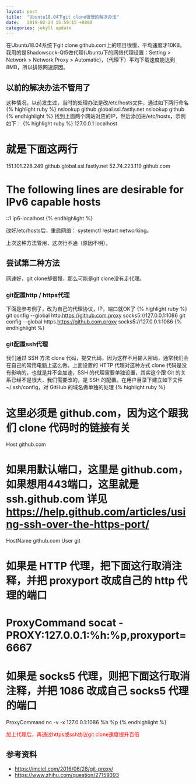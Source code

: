 ```yaml
---
layout: post
title:  "Ubuntu18.04下git clone很慢的解决办法"
date:   2019-02-24 15:59:15 +0800
categories: jekyll update
---
```

在Ubuntu18.04系统下git clone github.com上的项目很慢，平均速度才10KB。我用的是Shadowsock-Qt5做代理(Ubuntu下的网络代理设置：Setting > Network > Network Proxy > Automatic)，（代理下）平均下载速度能达到8MB，所以排除网速原因。

## 以前的解决办法不管用了
这种情况，以前发生过，当时的处理办法是改/etc/hosts文件，通过如下两行命名
{% highlight ruby %}
nslookup github.global.ssl.fastly.net
nslookup github
{% endhighlight %}
找到上面两个网站对应的IP，然后添加进/etc/hosts，示例如下：
{% highlight ruby %}
127.0.0.1			localhost
# 就是下面这两行
151.101.228.249     github.global.ssl.fastly.net
52.74.223.119       github.com

# The following lines are desirable for IPv6 capable hosts
::1     ip6-localhost 
{% endhighlight %}

改好/etc/hosts后，重启网络： systemctl restart networking。

上次这种方法管用，这次行不通（原因不明）。


## 尝试第二种方法
网速好，git clone却很慢，那么可能是git clone没有走代理。

### git配置http / https代理
下面是参考例子，改为自己的代理协议，IP，端口就OK了
{% highlight ruby %}
git config --global http.https://github.com.proxy socks5://127.0.0.1:1086
git config --global https.https://github.com.proxy socks5://127.0.0.1:1086
{% endhighlight %}

### git配置ssh代理
我们通过 SSH 方法 clone 代码，提交代码，因为这样不用输入密码，通常我们会在自己的常用电脑上这么做。上面设置的 HTTP 代理对这种方式 clone 代码是没有影响的，也就是并不会加速，SSH 的代理需要单独设置，其实这个跟 Git 的关系已经不是很大，我们需要改的，是 SSH 的配置。在用户目录下建立如下文件 ~/.ssh/config，对 GitHub 的域名做单独的处理
{% highlight ruby %}
# 这里必须是 github.com，因为这个跟我们 clone 代码时的链接有关
Host github.com
# 如果用默认端口，这里是 github.com，如果想用443端口，这里就是 ssh.github.com 详见 https://help.github.com/articles/using-ssh-over-the-https-port/
HostName github.com
User git
# 如果是 HTTP 代理，把下面这行取消注释，并把 proxyport 改成自己的 http 代理的端口
# ProxyCommand socat - PROXY:127.0.0.1:%h:%p,proxyport=6667
# 如果是 socks5 代理，则把下面这行取消注释，并把 1086 改成自己 socks5 代理的端口
ProxyCommand nc -v -x 127.0.0.1:1086 %h %p
{% endhighlight %}

<span style="color:#ff0000">加上代理后，再通过https或ssh协议git clone速度提升百倍</span>

## 参考资料
- https://imciel.com/2016/06/28/git-proxy/
- https://www.zhihu.com/question/27159393